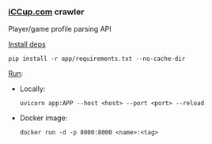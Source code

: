 ### [iCCup.com](https://iccup.com/) crawler

Player/game profile parsing API  

<ins>Install deps</ins>

```shell
pip install -r app/requirements.txt --no-cache-dir
```

<ins>Run</ins>:

- Locally:

    ```shell
    uvicorn app:APP --host <host> --port <port> --reload
    ```

- Docker image:

    ```shell
    docker run -d -p 8000:8000 <name>:<tag>
    ```